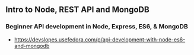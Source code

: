 
## Intro to Node, REST API and MongoDB 

### Beginner API development in Node, Express, ES6, & MongoDB
- https://devslopes.usefedora.com/p/api-development-with-node-es6-and-mongodb

